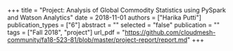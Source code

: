 +++
title = "Project: Analysis of Global Commodity Statistics using PySpark and Watson Analytics"
date = 2018-11-01
authors = ["Harika Putti"]
publication_types = ["6"]
abstract = ""
selected = "false"
publication = ""
tags = ["Fall 2018", "project"]
url_pdf = "https://github.com/cloudmesh-community/fa18-523-81/blob/master/project-report/report.md"
+++


